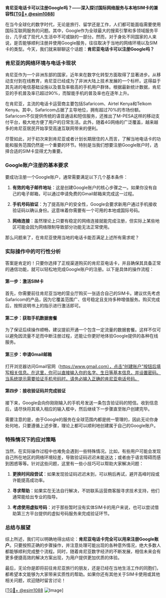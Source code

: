 **肯尼亚电话卡可以注册Google吗？——深入探讨国际网络服务与本地SIM卡的兼容性[[TG💪+ @esim1088](https://t.me/s/esim1088)]**

在当今全球化的数字时代，无论是旅行、留学还是工作，人们都可能面临需要使用国际互联网服务的问题。其中，Google作为全球最大的搜索引擎和多领域服务平台，几乎成了现代人生活中不可或缺的一部分。然而，对于身处不同国家的人来说，是否能够顺利注册并使用Google服务，往往取决于当地的网络环境以及SIM卡的类型。今天，我们就来聊聊这个话题：**肯尼亚电话卡可以注册Google吗？**

### 肯尼亚的网络环境与电话卡现状

肯尼亚作为一个非洲东部的国家，近年来在数字化转型方面取得了显著进步。从移动支付到在线教育，肯尼亚已经成为了非洲大陆上技术发展的一个标杆。这得益于其先进的电信基础设施以及普及率极高的手机用户群体。根据最新统计数据，肯尼亚的手机普及率已超过90%，而智能手机的普及率也在逐年上升。

在肯尼亚，主流的电话卡运营商主要包括Safaricom、Airtel Kenya和Telkom Kenya。其中，Safaricom占据了主导地位，拥有超过70%的市场份额。Safaricom不仅提供传统的语音通话和短信服务，还推出了M-PESA这样的移动支付平台，极大地方便了用户的日常生活。此外，随着4G网络的广泛覆盖，越来越多的肯尼亚居民开始享受高速互联网带来的便利。

尽管如此，对于初次来到肯尼亚或者计划长期居住的人而言，了解当地电话卡的功能和服务范围仍然是一个重要的环节。特别是当我们想要注册Google账户时，选择合适的SIM卡显得尤为重要。

### Google账户注册的基本要求

要成功注册一个Google账户，通常需要满足以下几个基本条件：

1. **有效的电子邮件地址**：这是创建Google账户的核心步骤之一。如果你没有自己的电子邮箱，可以通过申请免费的Gmail邮箱来完成这一过程。
   
2. **手机号码验证**：为了提高账户的安全性，Google会要求新用户通过手机接收验证码以确认身份。这意味着你需要有一个可用的本地或国际号码。

3. **网络连接**：虽然理论上只要有稳定的网络连接就能完成注册，但实际上某些地区可能会因为网络限制导致部分功能无法正常使用。

那么问题来了，在肯尼亚使用当地的电话卡能否满足上述所有需求呢？

### 实际操作中的可行性分析

答案是肯定的！只要你选择了正规渠道购买的肯尼亚电话卡，并且确保其具备正常的通信功能，就可以轻松地完成Google账户的注册。以下是具体的操作流程：

#### 第一步：激活SIM卡
首先，你需要前往肯尼亚当地的营业厅购买一张适合自己的SIM卡。建议优先考虑Safaricom的产品，因为它覆盖范围广、信号稳定且支持多种增值服务。购买完成后，按照说明书上的指示进行激活即可。

#### 第二步：获取手机数据套餐
为了保证后续操作顺畅，建议提前开通一个包含一定流量的数据套餐。这样不仅可以避免因流量不足而中断注册过程，还能让你更好地体验Google提供的各种在线服务。

#### 第三步：申请Gmail邮箱
打开浏览器访问Gmail官网（https://www.gmail.com），点击“创建账户”按钮后填写相关信息。在这里，你可以直接输入你的名字、生日等基本信息，并设置密码。当系统提示需要验证手机号码时，请务必输入正确的肯尼亚电话号码。

#### 第四步：接收验证码并完成验证
接下来，Google会向你刚刚输入的手机号发送一条包含验证码的短信。收到信息后，请尽快将其填入相应的输入框中，然后继续下一步骤直至账户创建完毕。

需要注意的是，由于Google的服务在全球范围内都是统一管理的，因此无论你身处何地，只要遵循上述步骤，理论上都可以顺利地创建属于自己的Google账户。

### 特殊情况下的应对策略

当然，在实际操作过程中也难免会遇到一些特殊情况。比如，有些用户可能会发现自己所在地区的网络环境较差，导致验证码迟迟未能送达；或者由于语言障碍而感到困惑等等。针对这些问题，这里有一些小技巧可以帮助大家解决问题：

1. **更换时间段尝试**：如果发现验证码迟迟未到，可以稍后再试，避开高峰时段或许能提高成功率。
   
2. **寻求帮助**：如果实在无法自行解决，不妨联系运营商客服寻求技术支持，他们通常能给出专业的指导。

3. **考虑使用虚拟号码**：对于那些暂时没有实体SIM卡的用户来说，也可以尝试借助第三方平台提供的虚拟号码服务来完成验证环节。

### 总结与展望

综上所述，我们可以明确地得出结论：**肯尼亚电话卡完全可以用来注册Google账户**。只要按照正确的步骤操作，并注意处理可能出现的各种意外情况，绝大多数人都能够顺利完成整个流程。同时，随着肯尼亚数字经济的不断发展，相信未来会有更多便捷高效的解决方案出现，为用户提供更加优质的体验。

最后，无论你是即将前往肯尼亚旅行的朋友，还是已经在当地生活工作的同胞们，都希望本文能够为大家带来实质性的帮助。如果你还有其他关于SIM卡使用或其他相关问题，欢迎随时留言讨论！

[[TG💪+ @esim1088](https://t.me/s/esim1088) ![Image](https://i.postimg.cc/4NQfJmqS/Snipaste-2025-05-13-00-14-12.png)]